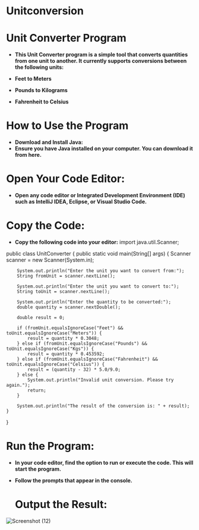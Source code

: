 # Unitconversion

# Unit Converter Program

- **This Unit Converter program is a simple tool that converts quantities from one unit to another. It currently supports conversions between the following units:**

- **Feet to Meters**
- **Pounds to Kilograms**
- **Fahrenheit to Celsius**

# How to Use the Program
- **Download and Install Java:**
- **Ensure you have Java installed on your computer. You can download it from here.**

# Open Your Code Editor:
- **Open any code editor or Integrated Development Environment (IDE) such as IntelliJ IDEA, Eclipse, or Visual Studio Code.**

# Copy the Code:
- **Copy the following code into your editor:**
  import java.util.Scanner;

public class UnitConverter {
    public static void main(String[] args) {
        Scanner scanner = new Scanner(System.in);

        System.out.println("Enter the unit you want to convert from:");
        String fromUnit = scanner.nextLine();

        System.out.println("Enter the unit you want to convert to:");
        String toUnit = scanner.nextLine();

        System.out.println("Enter the quantity to be converted:");
        double quantity = scanner.nextDouble();

        double result = 0;

        if (fromUnit.equalsIgnoreCase("Feet") && toUnit.equalsIgnoreCase("Meters")) {
            result = quantity * 0.3048;
        } else if (fromUnit.equalsIgnoreCase("Pounds") && toUnit.equalsIgnoreCase("Kgs")) {
            result = quantity * 0.453592;
        } else if (fromUnit.equalsIgnoreCase("Fahrenheit") && toUnit.equalsIgnoreCase("Celsius")) {
            result = (quantity - 32) * 5.0/9.0;
        } else {
            System.out.println("Invalid unit conversion. Please try again.");
            return;
        }

        System.out.println("The result of the conversion is: " + result);
    }
}

# Run the Program:

- **In your code editor, find the option to run or execute the code. This will start the program.**
- **Follow the prompts that appear in the console.**

  # Output the Result:
![Screenshot (12)](https://github.com/user-attachments/assets/319caba5-ee20-4a7b-be2c-7cbbbe19c24a)
